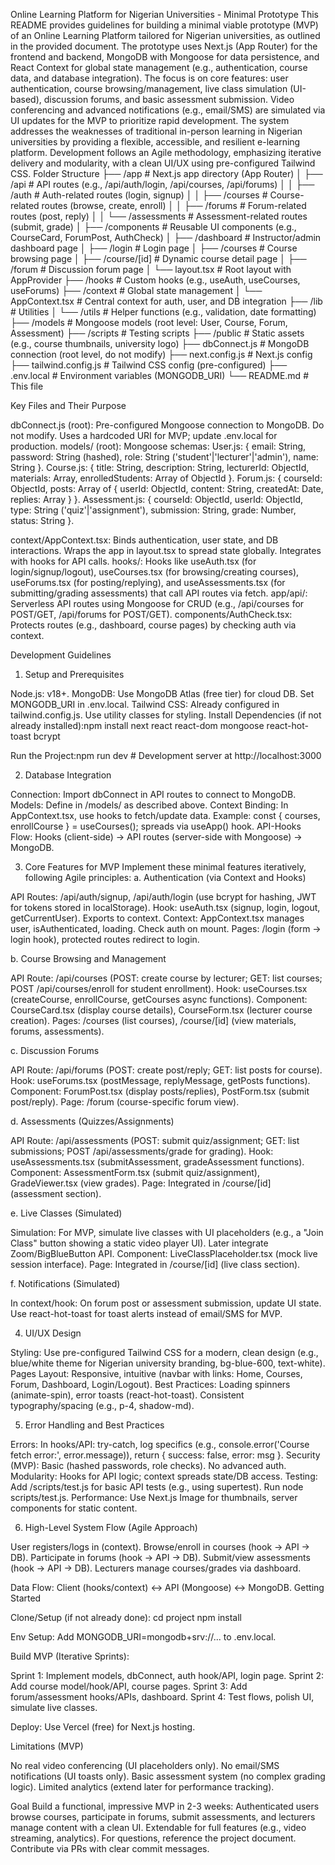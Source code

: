 Online Learning Platform for Nigerian Universities - Minimal Prototype
This README provides guidelines for building a minimal viable prototype (MVP) of an Online Learning Platform tailored for Nigerian universities, as outlined in the provided document. The prototype uses Next.js (App Router) for the frontend and backend, MongoDB with Mongoose for data persistence, and React Context for global state management (e.g., authentication, course data, and database integration). The focus is on core features: user authentication, course browsing/management, live class simulation (UI-based), discussion forums, and basic assessment submission. Video conferencing and advanced notifications (e.g., email/SMS) are simulated via UI updates for the MVP to prioritize rapid development.
The system addresses the weaknesses of traditional in-person learning in Nigerian universities by providing a flexible, accessible, and resilient e-learning platform. Development follows an Agile methodology, emphasizing iterative delivery and modularity, with a clean UI/UX using pre-configured Tailwind CSS.
Folder Structure
├── /app                  # Next.js app directory (App Router)
│   ├── /api              # API routes (e.g., /api/auth/login, /api/courses, /api/forums)
│   │   ├── /auth         # Auth-related routes (login, signup)
│   │   ├── /courses      # Course-related routes (browse, create, enroll)
│   │   ├── /forums       # Forum-related routes (post, reply)
│   │   └── /assessments  # Assessment-related routes (submit, grade)
│   ├── /components       # Reusable UI components (e.g., CourseCard, ForumPost, AuthCheck)
│   ├── /dashboard        # Instructor/admin dashboard page
│   ├── /login            # Login page
│   ├── /courses          # Course browsing page
│   ├── /course/[id]      # Dynamic course detail page
│   ├── /forum            # Discussion forum page
│   └── layout.tsx        # Root layout with AppProvider
├── /hooks                # Custom hooks (e.g., useAuth, useCourses, useForums)
├── /context              # Global state management
│   └── AppContext.tsx    # Central context for auth, user, and DB integration
├── /lib                  # Utilities
│   └── /utils            # Helper functions (e.g., validation, date formatting)
├── /models               # Mongoose models (root level: User, Course, Forum, Assessment)
├── /scripts              # Testing scripts
├── /public               # Static assets (e.g., course thumbnails, university logo)
├── dbConnect.js          # MongoDB connection (root level, do not modify)
├── next.config.js        # Next.js config
├── tailwind.config.js    # Tailwind CSS config (pre-configured)
├── .env.local            # Environment variables (MONGODB_URI)
└── README.md             # This file

Key Files and Their Purpose

dbConnect.js (root): Pre-configured Mongoose connection to MongoDB. Do not modify. Uses a hardcoded URI for MVP; update .env.local for production.
models/ (root): Mongoose schemas:
User.js: { email: String, password: String (hashed), role: String ('student'|'lecturer'|'admin'), name: String }.
Course.js: { title: String, description: String, lecturerId: ObjectId, materials: Array, enrolledStudents: Array of ObjectId }.
Forum.js: { courseId: ObjectId, posts: Array of { userId: ObjectId, content: String, createdAt: Date, replies: Array } }.
Assessment.js: { courseId: ObjectId, userId: ObjectId, type: String ('quiz'|'assignment'), submission: String, grade: Number, status: String }.


context/AppContext.tsx: Binds authentication, user state, and DB interactions. Wraps the app in layout.tsx to spread state globally. Integrates with hooks for API calls.
hooks/: Hooks like useAuth.tsx (for login/signup/logout), useCourses.tsx (for browsing/creating courses), useForums.tsx (for posting/replying), and useAssessments.tsx (for submitting/grading assessments) that call API routes via fetch.
app/api/: Serverless API routes using Mongoose for CRUD (e.g., /api/courses for POST/GET, /api/forums for POST/GET).
components/AuthCheck.tsx: Protects routes (e.g., dashboard, course pages) by checking auth via context.

Development Guidelines
1. Setup and Prerequisites

Node.js: v18+.
MongoDB: Use MongoDB Atlas (free tier) for cloud DB. Set MONGODB_URI in .env.local.
Tailwind CSS: Already configured in tailwind.config.js. Use utility classes for styling.
Install Dependencies (if not already installed):npm install next react react-dom mongoose react-hot-toast bcrypt


Run the Project:npm run dev  # Development server at http://localhost:3000



2. Database Integration

Connection: Import dbConnect in API routes to connect to MongoDB.
Models: Define in /models/ as described above.
Context Binding: In AppContext.tsx, use hooks to fetch/update data. Example: const { courses, enrollCourse } = useCourses(); spreads via useApp() hook.
API-Hooks Flow: Hooks (client-side) → API routes (server-side with Mongoose) → MongoDB.

3. Core Features for MVP
Implement these minimal features iteratively, following Agile principles:
a. Authentication (via Context and Hooks)

API Routes: /api/auth/signup, /api/auth/login (use bcrypt for hashing, JWT for tokens stored in localStorage).
Hook: useAuth.tsx (signup, login, logout, getCurrentUser). Exports to context.
Context: AppContext.tsx manages user, isAuthenticated, loading. Check auth on mount.
Pages: /login (form → login hook), protected routes redirect to login.

b. Course Browsing and Management

API Route: /api/courses (POST: create course by lecturer; GET: list courses; POST /api/courses/enroll for student enrollment).
Hook: useCourses.tsx (createCourse, enrollCourse, getCourses async functions).
Component: CourseCard.tsx (display course details), CourseForm.tsx (lecturer course creation).
Pages: /courses (list courses), /course/[id] (view materials, forums, assessments).

c. Discussion Forums

API Route: /api/forums (POST: create post/reply; GET: list posts for course).
Hook: useForums.tsx (postMessage, replyMessage, getPosts functions).
Component: ForumPost.tsx (display posts/replies), PostForm.tsx (submit post/reply).
Page: /forum (course-specific forum view).

d. Assessments (Quizzes/Assignments)

API Route: /api/assessments (POST: submit quiz/assignment; GET: list submissions; POST /api/assessments/grade for grading).
Hook: useAssessments.tsx (submitAssessment, gradeAssessment functions).
Component: AssessmentForm.tsx (submit quiz/assignment), GradeViewer.tsx (view grades).
Page: Integrated in /course/[id] (assessment section).

e. Live Classes (Simulated)

Simulation: For MVP, simulate live classes with UI placeholders (e.g., a "Join Class" button showing a static video player UI). Later integrate Zoom/BigBlueButton API.
Component: LiveClassPlaceholder.tsx (mock live session interface).
Page: Integrated in /course/[id] (live class section).

f. Notifications (Simulated)

In context/hook: On forum post or assessment submission, update UI state. Use react-hot-toast for toast alerts instead of email/SMS for MVP.

4. UI/UX Design

Styling: Use pre-configured Tailwind CSS for a modern, clean design (e.g., blue/white theme for Nigerian university branding, bg-blue-600, text-white).
Pages Layout: Responsive, intuitive (navbar with links: Home, Courses, Forum, Dashboard, Login/Logout).
Best Practices: Loading spinners (animate-spin), error toasts (react-hot-toast). Consistent typography/spacing (e.g., p-4, shadow-md).

5. Error Handling and Best Practices

Errors: In hooks/API: try-catch, log specifics (e.g., console.error('Course fetch error:', error.message)), return { success: false, error: msg }.
Security (MVP): Basic (hashed passwords, role checks). No advanced auth.
Modularity: Hooks for API logic; context spreads state/DB access.
Testing: Add /scripts/test.js for basic API tests (e.g., using supertest). Run node scripts/test.js.
Performance: Use Next.js Image for thumbnails, server components for static content.

6. High-Level System Flow (Agile Approach)

User registers/logs in (context).
Browse/enroll in courses (hook → API → DB).
Participate in forums (hook → API → DB).
Submit/view assessments (hook → API → DB).
Lecturers manage courses/grades via dashboard.

Data Flow: Client (hooks/context) ↔ API (Mongoose) ↔ MongoDB.
Getting Started

Clone/Setup (if not already done):
cd project
npm install


Env Setup: Add MONGODB_URI=mongodb+srv://... to .env.local.

Build MVP (Iterative Sprints):

Sprint 1: Implement models, dbConnect, auth hook/API, login page.
Sprint 2: Add course model/hook/API, course pages.
Sprint 3: Add forum/assessment hooks/APIs, dashboard.
Sprint 4: Test flows, polish UI, simulate live classes.


Deploy: Use Vercel (free) for Next.js hosting.


Limitations (MVP)

No real video conferencing (UI placeholders only).
No email/SMS notifications (UI toasts only).
Basic assessment system (no complex grading logic).
Limited analytics (extend later for performance tracking).

Goal
Build a functional, impressive MVP in 2-3 weeks: Authenticated users browse courses, participate in forums, submit assessments, and lecturers manage content with a clean UI. Extendable for full features (e.g., video streaming, analytics).
For questions, reference the project document. Contribute via PRs with clear commit messages.